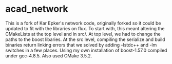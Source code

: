 # acad_network
This is a fork of Kar Epker's network code, originally forked so it could be updated to fit with the libraries on flux.
To start with, this meant altering the CMakeLists at the top level and in src/. At top level, we had to change the paths
to the boost libaries. At the src level, compiling the serialize and build binaries return linking errors that we solved 
by adding -lstdc++ and -lm switches in a few places. Using my own installation of boost-1.57.0 compiled under gcc-4.8.5. Also used CMake 3.5.2.


